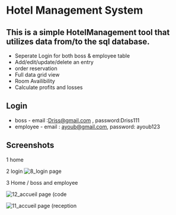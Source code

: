 # Hotel Management System

## This is a simple HotelManagement tool that utilizes data from/to the sql database.
- Seperate Login for both boss & employee table
- Add/edit/update/delete an entry
- order reservation
- Full data grid view
- Room Availibility
- Calculate profits and losses

## Login
- boss - email :Driss@gmail.com , password:Driss111 
- employee - email : ayoub@gmail.com, password:  ayoub123
  
 
## Screenshots
1 home 

2 login 
![8_login page](https://user-images.githubusercontent.com/78425397/182394722-bc7bb6e8-533e-4c7f-8546-f74ba08a7b4e.png)

3 Home / boss and employee 

![12_accueil page (code](https://user-images.githubusercontent.com/78425397/182395290-31c20c7b-55fe-4778-9788-9ac07fd48a96.png)

![11_accueil page (reception](https://user-images.githubusercontent.com/78425397/182395300-56a9101f-fbe6-4d16-bdd5-248e9f84f625.png)
